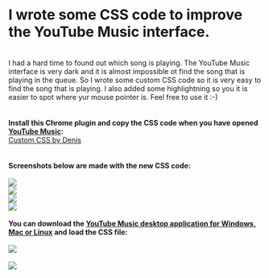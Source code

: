 # I wrote some CSS code to improve the YouTube Music interface.
<br>
I had a hard time to found out which song is playing. The YouTube Music interface is very dark and it is almost impossible ot find the song that is playing in the queue. So I wrote some custom CSS code so it is very easy to find the song that is playing. I also added some highlightning so you it is easier to spot where yur mouse pointer is. Feel free to use it :-)
<br>
<br>
<br>
<b>Install this Chrome plugin and copy the CSS code when you have opened <a href="https://music.youtube.com">YouTube Music</a>:</b>
<br>
<a href="https://chromewebstore.google.com/detail/custom-css-by-denis/cemphncflepgmgfhcdegkbkekifodacd" target="_blank">Custom CSS by Denis</a>
<br>
<br>
<br>
<b>Screenshots below are made with the new CSS code:</b>
<br>
<br>
<img src="https://github.com/wootje/youtube-music-css-file-for-better-interface/blob/master/Screenshots%202024-12-06/1.png?raw=true"></img>
<br>
<img src="https://github.com/wootje/youtube-music-css-file-for-better-interface/blob/master/Screenshots%202024-12-06/2.png?raw=true"></img>
<br>
<img src="https://github.com/wootje/youtube-music-css-file-for-better-interface/blob/master/Screenshots%202024-12-06/3.png?raw=true"></img>
<br>
<img src="https://github.com/wootje/youtube-music-css-file-for-better-interface/blob/master/Screenshots%202024-12-06/4.png?raw=true"></img>
<br>
<br>
<b>You can download the <a href="https://github.com/th-ch/youtube-music/releases" target="_blank">YouTube Music desktop application for Windows, Mac or Linux</a> and load the CSS file:</b>
<br>
<br>
<img src="https://github.com/wootje/youtube-music-css-file-for-better-interface/blob/master/Screenshots%202024-12-06/5.png?raw=true"></img>
<br>
<br>
<img src="https://img.shields.io/github/downloads/wootje/youtube-music-css-file-for-better-interface/total.svg"></img>
